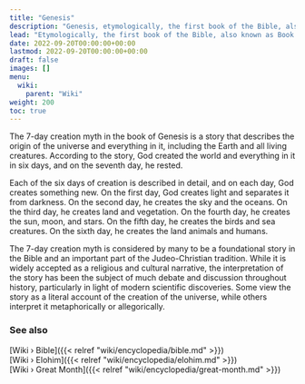```yaml
---
title: "Genesis"
description: "Genesis, etymologically, the first book of the Bible, also known as Book of Genesis or B'reshit (בְּרֵאשִׁית) in Hebrew. More figuratively, the sum of all creational projects conducted on planet Earth by the Elohim which lasted 7 Great Months, which amounts to roughly 15'000 years."
lead: "Etymologically, the first book of the Bible, also known as Book of Genesis or B'reshit (בְּרֵאשִׁית) in Hebrew. More figuratively, the sum of all creational projects conducted on planet Earth by the Elohim which lasted 7 Great Months, which amounts to roughly 15'000 years."
date: 2022-09-20T00:00:00+00:00
lastmod: 2022-09-20T00:00:00+00:00
draft: false
images: []
menu:
  wiki:
    parent: "Wiki"
weight: 200
toc: true
---
```


The 7-day creation myth in the book of Genesis is a story that describes the origin of the universe and everything in it, including the Earth and all living creatures. According to the story, God created the world and everything in it in six days, and on the seventh day, he rested.

Each of the six days of creation is described in detail, and on each day, God creates something new. On the first day, God creates light and separates it from darkness. On the second day, he creates the sky and the oceans. On the third day, he creates land and vegetation. On the fourth day, he creates the sun, moon, and stars. On the fifth day, he creates the birds and sea creatures. On the sixth day, he creates the land animals and humans.

The 7-day creation myth is considered by many to be a foundational story in the Bible and an important part of the Judeo-Christian tradition. While it is widely accepted as a religious and cultural narrative, the interpretation of the story has been the subject of much debate and discussion throughout history, particularly in light of modern scientific discoveries. Some view the story as a literal account of the creation of the universe, while others interpret it metaphorically or allegorically.

### See also

[Wiki › Bible]({{< relref "wiki/encyclopedia/bible.md" >}})</br>
[Wiki › Elohim]({{< relref "wiki/encyclopedia/elohim.md" >}})</br>
[Wiki › Great Month]({{< relref "wiki/encyclopedia/great-month.md" >}})</br>
